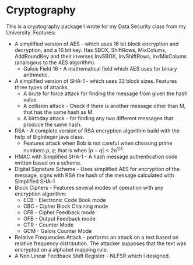 # Cryptography
This is a cryptography package I wrote for my Data Security class from my University. Features: 

   * A simplified version of AES - which uses 16 bit block encryption and decryption, and a 16 bit key. Has SBOX, ShiftRows,
      MixColums, AddRoundKey and their inverses InvSBOX, InvShiftRows, InvMixColums (analogous to the AES algorithm).
      * Galois Field 16 -  A mathematical field which AES uses for binary arithmetic. 
   * A simplified version of SHA-1 - which uses 32 block sizes. Features three types of attacks 
       * A brute for force attack for finding the message from given the hash value.
       * A collision attack - Check if there is another message other than M, that has the same hash as M.
       * A birthday attack - for finding any two different messages that produce the same hash.
   * RSA  -  A complete version of RSA encryption algorithm build with the help of BigInteger java class.
       * Features attack when Bob is not careful when choosing prime numbers $p,q$; that is when $|p-q|<2n^{1/4}$.
   * HMAC with Simplified SHA-1 - A hash message authentication code written based on a scheme. 
   * Digital Signature Scheme - Uses simplified AES for encryption of the message, signs with RSA the hash of the message calculated with Simplified SHA-1
   * Block Ciphers - Features several modes of operation with any encryption algorithm:
       * ECB - Electronic Code Book mode
       * CBC - Cipher Block Chaining mode
       * CFB - Cipher Feedback mode
       * OFB - Output Feedback mode 
       * CTR - Counter Mode 
       * GCM - Galois Counter Mode
   * Relative Frequencies Attack - performs an attack on a text based on relative frequency distribution. The attacker supposes that the text was encrypted on a 
    alphabet mapping rule.
   * A Non Linear Feedback Shift Register - NLFSR which I designed.
    
    
    
   
       
       

